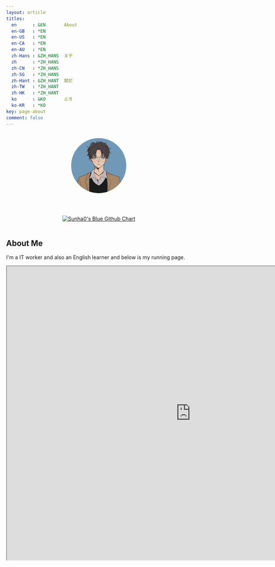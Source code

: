 ```yaml
---
layout: article
titles:
  en      : &EN       About
  en-GB   : *EN
  en-US   : *EN
  en-CA   : *EN
  en-AU   : *EN
  zh-Hans : &ZH_HANS  关于
  zh      : *ZH_HANS
  zh-CN   : *ZH_HANS
  zh-SG   : *ZH_HANS
  zh-Hant : &ZH_HANT  關於
  zh-TW   : *ZH_HANT
  zh-HK   : *ZH_HANT
  ko      : &KO       소개
  ko-KR   : *KO
key: page-about
comment: false
---
```


<a href="https://github.com/sunha0/"><img src="https://github.com/sunha0/sunha0.github.io/blob/master/assets/images/avatar/avatar.jpg?raw=true" class="avatar" vspace="50" /></a>
<br>

<div align="center">
<a href="https://github.com/sunha0/"><img src="https://ghchart.rshah.org/sunha0" alt="Sunha0's Blue Github Chart" /></a>
</div><br>

 

## About Me

I'm a IT worker and also an English learner and below is my running page.

<iframe
  id="inlineFrameExample"
  title="Inline Frame Example"
  width="1000"
  height="800"
  src="https://sunha0.github.io/running_page/">
</iframe>




<style>
img.center {
    display: block;
    margin: 0 auto;
}
img.avatar {
    border-radius: 50%;
    display: block;
    margin: 30px auto;
    width: 150px;
}
</style>